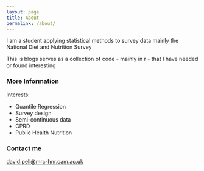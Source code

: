 ```yaml
---
layout: page
title: About
permalink: /about/
---
```


I am a student applying statistical methods to survey data mainly the National Diet and Nutrition Survey

This is blogs serves as a collection of code - mainly in r - that I have needed or found interesting

### More Information

Interests: 
- Quantile Regression
- Survey design
- Semi-continuous data
- CPRD
- Public Health Nutrition

### Contact me

[david.pell@mrc-hnr.cam.ac.uk](mailto:david.pell@mrc-hnr.cam.ac.uk)

